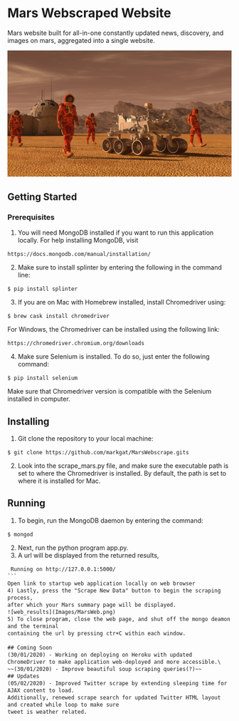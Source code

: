 # Mars Webscraped Website

Mars website built for all-in-one constantly updated news, discovery, and images on mars, aggregated into a single website.

![mission_to_mars](Images/mission_to_mars.png)

## Getting Started

### Prerequisites
1) You will need MongoDB installed if you want to run this application locally. For help installing MongoDB, visit
````
https://docs.mongodb.com/manual/installation/
````
2) Make sure to install splinter by entering the following in the command line:
````
$ pip install splinter
````
3) If you are on Mac with Homebrew installed, install Chromedriver using:
````
$ brew cask install chromedriver
```` 
For Windows, the Chromedriver can be installed using the following link:
````
https://chromedriver.chromium.org/downloads
```` 
4) Make sure Selenium is installed. To do so, just enter the following command:
````
$ pip install selenium
````
Make sure that Chromedriver version is compatible with the Selenium installed in computer.

## Installing
1) Git clone the repository to your local machine:
````
$ git clone https://github.com/markgat/MarsWebscrape.gits
````
2) Look into the scrape_mars.py file, and make sure the executable path is set
to where the Chromedriver is installed. By default, the path is set to where it is installed for Mac.
## Running

1) To begin, run the MongoDB daemon by entering the command:
````
$ mongod
````
2) Next, run the python program app.py.
3) A url will be displayed from the returned results,
````
 Running on http://127.0.0.1:5000/
```
Open link to startup web application locally on web browser
4) Lastly, press the "Scrape New Data" button to begin the scraping process,
after which your Mars summary page will be displayed.
![web_results](Images/MarsWeb.png)
5) To close program, close the web page, and shut off the mongo deamon and the terminal 
containing the url by pressing ctr+C within each window.

## Coming Soon
(30/01/2020) - Working on deploying on Heroku with updated ChromeDriver to make application web-deployed and more accessible.\
~~(30/01/2020) - Improve beautiful soup scraping queries(?)~~
## Updates
(05/02/2020) - Improved Twitter scrape by extending sleeping time for AJAX content to load. 
Additionally, renewed scrape search for updated Twitter HTML layout and created while loop to make sure 
tweet is weather related.